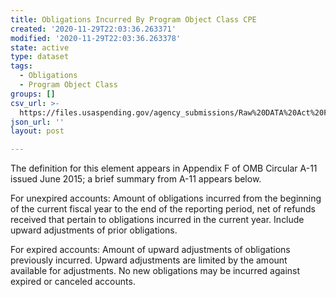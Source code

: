 ```yaml
---
title: Obligations Incurred By Program Object Class CPE
created: '2020-11-29T22:03:36.263371'
modified: '2020-11-29T22:03:36.263378'
state: active
type: dataset
tags:
  - Obligations
  - Program Object Class
groups: []
csv_url: >-
  https://files.usaspending.gov/agency_submissions/Raw%20DATA%20Act%20Files/index.html
json_url: ''
layout: post

---
```

The definition for this element appears in Appendix F of OMB Circular A-11 issued June 2015; a brief summary from A-11 appears below. 

For unexpired accounts:
Amount of obligations incurred from the beginning of the current fiscal year to the end of the reporting period, net of refunds received that pertain to obligations incurred in the current year. Include upward adjustments of prior obligations. 

For expired accounts:
Amount of upward adjustments of obligations previously incurred. Upward adjustments are limited by the amount available for adjustments. No new obligations may be incurred against expired or canceled accounts.
